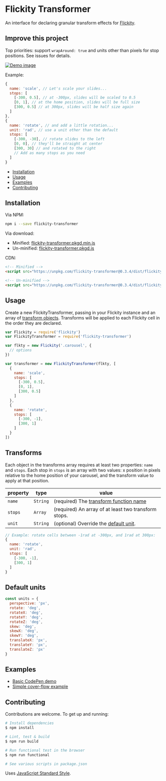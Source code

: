 # Flickity Transformer

An interface for declaring granular transform effects for [Flickity](http://flickity.metafizzy.co/).

## Improve this project
Top priorities: support `wrapAround: true` and units other than pixels for stop positions. See issues for details.

[![Demo image](demo.gif)](http://codepen.io/elcontraption/full/RGPboR/)

Example:

```js
{
  name: 'scale', // Let's scale your slides...
  stops: [
    [-300, 0.5], // at -300px, slides will be scaled to 0.5
    [0, 1], // at the home position, slides will be full size
    [300, 0.5] // at 300px, slides will be half size again
  ]
},
{
  name: 'rotate', // and add a little rotation...
  unit: 'rad', // use a unit other than the default
  stops: [
    [-300, -30], // rotate slides to the left
    [0, 0], // they'll be straight at center
    [300, 30] // and rotated to the right
    // Add as many stops as you need
  ]
}
```

- [Installation](#installation)
- [Usage](#usage)
- [Examples](#examples)
- [Contributing](#contributing)

## Installation
Via NPM:
```bash
npm i --save flickity-transformer
```

Via download:
- Minified: [flickity-transformer.pkgd.min.js](https://unpkg.com/flickity-transformer@0.3.4/dist/flickity-transformer.pkgd.min.js)
- Un-minified: [flickity-transformer.pkgd.js](https://unpkg.com/flickity-transformer@0.3.4/dist/flickity-transformer.pkgd.js)

CDN:
```html
<!-- Minified -->
<script src="https://unpkg.com/flickity-transformer@0.3.4/dist/flickity-transformer.pkgd.min.js"></script>

<!-- Un-minified -->
<script src="https://unpkg.com/flickity-transformer@0.3.4/dist/flickity-transformer.pkgd.js"></script>
```

## Usage
Create a new FlickityTransformer, passing in your Flickity instance and an array of [transform objects](#transforms). Transforms will be applied to each Flickity cell in the order they are declared.

```js
var Flickity = require('flickity')
var FlickityTransformer = require('flickity-transformer')

var flkty = new Flickity('.carousel', {
  // options
})

var transformer = new FlickityTransformer(flkty, [
  {
    name: 'scale',
    stops: [
      [-300, 0.5],
      [0, 1],
      [300, 0.5]
    ]
  },
  {
    name: 'rotate',
    stops: [
      [-300, -1],
      [300, 1]
    ]
  }
])
```

## Transforms
Each object in the transforms array requires at least two properties: `name` and `stops`. Each stop in `stops` is an array with two values: x position in pixels relative to the home position of your carousel, and the transform value to apply at that position.

| property      | type      | value             |
| ------------- | --------- | ----------------- |
| `name`        | `String`  | (required) The [transform function name](https://developer.mozilla.org/en-US/docs/Web/CSS/transform-function)
| `stops`       | `Array`   | (required) An array of at least two transform stops. |
| `unit`        | `String`  | (optional) Override the [default unit](#default-units). |

```js
// Example: rotate cells between -1rad at -300px, and 1rad at 300px:
{
  name: 'rotate',
  unit: 'rad',
  stops: [
    [-300, -1],
    [300, 1]
  ]
}
```

## Default units
```js
const units = {
  perspective: 'px',
  rotate: 'deg',
  rotateX: 'deg',
  rotateY: 'deg',
  rotateZ: 'deg',
  skew: 'deg',
  skewX: 'deg',
  skewY: 'deg',
  translateX: 'px',
  translateY: 'px',
  translateZ: 'px'
}
```

## Examples
- [Basic CodePen demo](http://codepen.io/elcontraption/pen/RGPboR)
- [Simple cover-flow example](http://codepen.io/elcontraption/pen/jrdOqr)

## Contributing
Contributions are welcome. To get up and running:

```bash
# Install dependencies
$ npm install

# Lint, test & build
$ npm run build

# Run functional test in the browser
$ npm run functional

# See various scripts in package.json
```
Uses [JavaScript Standard Style](http://standardjs.com/).
